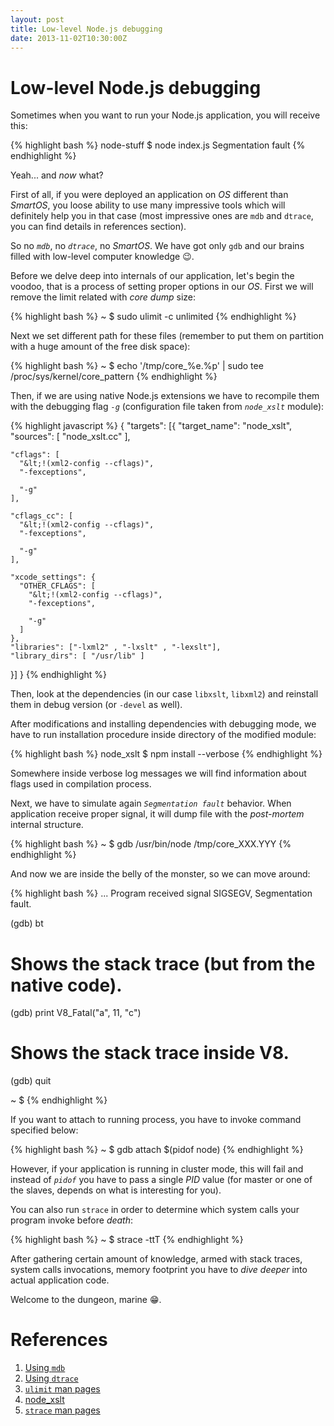 ```yaml
---
layout: post
title: Low-level Node.js debugging
date: 2013-11-02T10:30:00Z
---
```


# Low-level Node.js debugging

Sometimes when you want to run your Node.js application, you will receive this:

{% highlight bash %}
node-stuff $ node index.js
Segmentation fault
{% endhighlight %}

Yeah... and *now* what?

First of all, if you were deployed an application on *OS* different than *SmartOS*, you loose ability to use many impressive tools which will definitely help you in that case (most impressive ones are `mdb` and `dtrace`, you can find details in references section).

So no *`mdb`*, no *`dtrace`*, no *SmartOS*. We have got only `gdb` and our brains filled with low-level computer knowledge :wink:.

Before we delve deep into internals of our application, let's begin the voodoo, that is a process of setting proper options in our *OS*. First we will remove the limit related with *core dump* size:

{% highlight bash %}
~ $ sudo ulimit -c unlimited
{% endhighlight %}

Next we set different path for these files (remember to put them on partition with a huge amount of the free disk space):

{% highlight bash %}
~ $ echo '/tmp/core_%e.%p' | sudo tee /proc/sys/kernel/core_pattern
{% endhighlight %}

Then, if we are using native Node.js extensions we have to recompile them with the debugging flag *`-g`* (configuration file taken from *`node_xslt`* module):

{% highlight javascript %}
{
  "targets": [{
    "target_name": "node_xslt",
    "sources": [ "node_xslt.cc" ],

    "cflags": [
      "&lt;!(xml2-config --cflags)",
      "-fexceptions",

      "-g"
    ],

    "cflags_cc": [
      "&lt;!(xml2-config --cflags)",
      "-fexceptions",

      "-g"
    ],

    "xcode_settings": {
      "OTHER_CFLAGS": [
        "&lt;!(xml2-config --cflags)",
        "-fexceptions",

        "-g"
      ]
    },
    "libraries": ["-lxml2" , "-lxslt" , "-lexslt"],
    "library_dirs": [ "/usr/lib" ]
  }]
}
{% endhighlight %}

Then, look at the dependencies (in our case `libxslt`, `libxml2`) and reinstall them in debug version (or `-devel` as well).

After modifications and installing dependencies with debugging mode, we have to run installation procedure inside directory of the modified module:

{% highlight bash %}
node_xslt $ npm install --verbose
{% endhighlight %}

Somewhere inside verbose log messages we will find information about flags used in compilation process.

Next, we have to simulate again *`Segmentation fault`* behavior. When application receive proper signal, it will dump file with the *post-mortem* internal structure.

{% highlight bash %}
~ $ gdb /usr/bin/node /tmp/core_XXX.YYY
{% endhighlight %}

And now we are inside the belly of the monster, so we can move around:

{% highlight bash %}
...
Program received signal SIGSEGV, Segmentation fault.

(gdb) bt
# Shows the stack trace (but from the native code).
(gdb) print V8_Fatal("a", 11, "c")
# Shows the stack trace inside V8.
(gdb) quit

~ $
{% endhighlight %}

If you want to attach to running process, you have to invoke command specified below:

{% highlight bash %}
~ $ gdb attach $(pidof node)
{% endhighlight %}

However, if your application is running in cluster mode, this will fail and instead of *`pidof`* you have to pass a single *PID* value (for master or one of the slaves, depends on what is interesting for you).

You can also run `strace` in order to determine which system calls your program invoke before *death*:

{% highlight bash %}
~ $ strace -ttT
{% endhighlight %}

After gathering certain amount of knowledge, armed with stack traces, system calls invocations, memory footprint you have to *dive deeper* into actual application code.

Welcome to the dungeon, marine :grin:.

# References

1. [Using `mdb`](http://dtrace.org/blogs/dap/2012/01/13/playing-with-nodev8-postmortem-debugging)
2. [Using `dtrace`](http://dtrace.org/blogs/dap/2012/01/05/where-does-your-node-program-spend-its-time)
3. [`ulimit` man pages](http://linux.die.net/man/3/ulimit)
4. [node_xslt](https://github.com/bsuh/node_xslt)
5. [`strace` man pages](http://linux.die.net/man/1/strace)